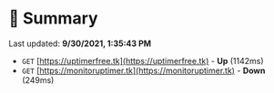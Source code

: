 # 📖 Summary
Last updated: **9/30/2021, 1:35:43 PM**

- `GET` [https://uptimerfree.tk](https://uptimerfree.tk) - **Up** (1142ms)
- `GET` [https://monitoruptimer.tk](https://monitoruptimer.tk) - **Down** (249ms)
